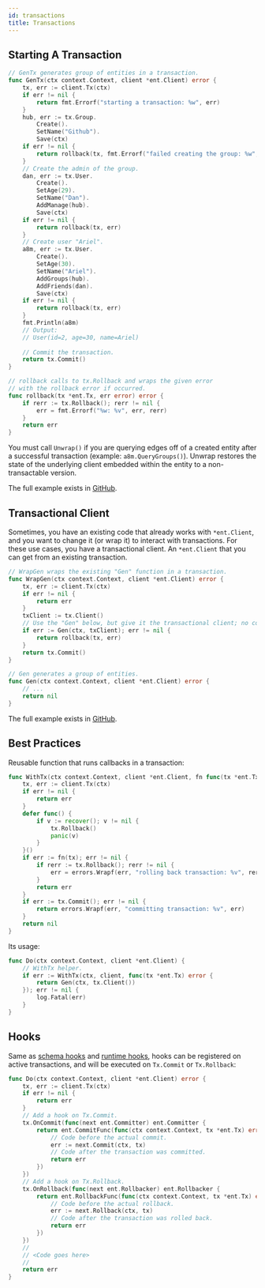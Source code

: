 ```yaml
---
id: transactions
title: Transactions
---
```


## Starting A Transaction

```go
// GenTx generates group of entities in a transaction.
func GenTx(ctx context.Context, client *ent.Client) error {
	tx, err := client.Tx(ctx)
	if err != nil {
		return fmt.Errorf("starting a transaction: %w", err)
	}
	hub, err := tx.Group.
		Create().
		SetName("Github").
		Save(ctx)
	if err != nil {
		return rollback(tx, fmt.Errorf("failed creating the group: %w", err))
	}
	// Create the admin of the group.
	dan, err := tx.User.
		Create().
		SetAge(29).
		SetName("Dan").
		AddManage(hub).
		Save(ctx)
	if err != nil {
		return rollback(tx, err)
	}
	// Create user "Ariel".
	a8m, err := tx.User.
		Create().
		SetAge(30).
		SetName("Ariel").
		AddGroups(hub).
		AddFriends(dan).
		Save(ctx)
	if err != nil {
		return rollback(tx, err)
	}
	fmt.Println(a8m)
	// Output:
	// User(id=2, age=30, name=Ariel)
	
	// Commit the transaction.
	return tx.Commit()
}

// rollback calls to tx.Rollback and wraps the given error
// with the rollback error if occurred.
func rollback(tx *ent.Tx, err error) error {
	if rerr := tx.Rollback(); rerr != nil {
		err = fmt.Errorf("%w: %v", err, rerr)
	}
	return err
}
```

You must call `Unwrap()` if you are querying edges off of a created entity after a successful transaction (example: `a8m.QueryGroups()`). Unwrap restores the state of the underlying client embedded within the entity to a non-transactable version. 

The full example exists in [GitHub](https://github.com/ent/ent/tree/master/examples/traversal).

## Transactional Client

Sometimes, you have an existing code that already works with `*ent.Client`, and you want to change it (or wrap it)
to interact with transactions. For these use cases, you have a transactional client. An `*ent.Client` that you can
get from an existing transaction.

```go
// WrapGen wraps the existing "Gen" function in a transaction.
func WrapGen(ctx context.Context, client *ent.Client) error {
	tx, err := client.Tx(ctx)
	if err != nil {
		return err
	}
	txClient := tx.Client()
	// Use the "Gen" below, but give it the transactional client; no code changes to "Gen".
	if err := Gen(ctx, txClient); err != nil {
		return rollback(tx, err)
	}
	return tx.Commit()
}

// Gen generates a group of entities.
func Gen(ctx context.Context, client *ent.Client) error {
	// ...
	return nil
}
```

The full example exists in [GitHub](https://github.com/ent/ent/tree/master/examples/traversal).

## Best Practices

Reusable function that runs callbacks in a transaction:

```go
func WithTx(ctx context.Context, client *ent.Client, fn func(tx *ent.Tx) error) error {
	tx, err := client.Tx(ctx)
	if err != nil {
		return err
	}
	defer func() {
		if v := recover(); v != nil {
			tx.Rollback()
			panic(v)
		}
	}()
	if err := fn(tx); err != nil {
		if rerr := tx.Rollback(); rerr != nil {
			err = errors.Wrapf(err, "rolling back transaction: %v", rerr)
		}
		return err
	}
	if err := tx.Commit(); err != nil {
		return errors.Wrapf(err, "committing transaction: %v", err)
	}
	return nil
}
```

Its usage:

```go
func Do(ctx context.Context, client *ent.Client) {
	// WithTx helper.
	if err := WithTx(ctx, client, func(tx *ent.Tx) error {
		return Gen(ctx, tx.Client())
	}); err != nil {
		log.Fatal(err)
	}
}
```

## Hooks

Same as [schema hooks](hooks.md#schema-hooks) and [runtime hooks](hooks.md#runtime-hooks), hooks can be registered on
active transactions, and will be executed on `Tx.Commit` or `Tx.Rollback`:

```go
func Do(ctx context.Context, client *ent.Client) error {
    tx, err := client.Tx(ctx)
    if err != nil {
        return err
    }
    // Add a hook on Tx.Commit.
    tx.OnCommit(func(next ent.Committer) ent.Committer {
        return ent.CommitFunc(func(ctx context.Context, tx *ent.Tx) error {
            // Code before the actual commit.
            err := next.Commit(ctx, tx)
            // Code after the transaction was committed.
            return err
        })
    })
    // Add a hook on Tx.Rollback.
    tx.OnRollback(func(next ent.Rollbacker) ent.Rollbacker {
        return ent.RollbackFunc(func(ctx context.Context, tx *ent.Tx) error {
            // Code before the actual rollback.
            err := next.Rollback(ctx, tx)
            // Code after the transaction was rolled back.
            return err
        })
    })
    //
    // <Code goes here>
    //
    return err
}
```
